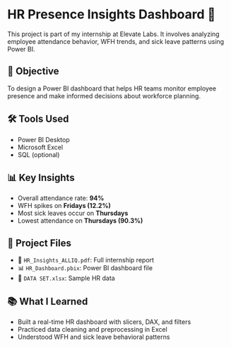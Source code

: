 # HR Presence Insights Dashboard 🚀

This project is part of my internship at Elevate Labs. It involves analyzing employee attendance behavior, WFH trends, and sick leave patterns using Power BI.

## 📌 Objective
To design a Power BI dashboard that helps HR teams monitor employee presence and make informed decisions about workforce planning.

## 🛠️ Tools Used
- Power BI Desktop
- Microsoft Excel
- SQL (optional)

## 📊 Key Insights
- Overall attendance rate: **94%**
- WFH spikes on **Fridays (12.2%)**
- Most sick leaves occur on **Thursdays**
- Lowest attendance on **Thursdays (90.3%)**

## 📂 Project Files
- 📄 `HR_Insights_ALLIQ.pdf`: Full internship report
- 📊 `HR_Dashboard.pbix`: Power BI dashboard file
- 📁 `DATA SET.xlsx`: Sample HR data



## 📚 What I Learned
- Built a real-time HR dashboard with slicers, DAX, and filters
- Practiced data cleaning and preprocessing in Excel
- Understood WFH and sick leave behavioral patterns

